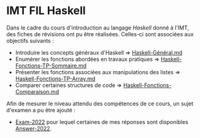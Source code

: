 # IMT FIL Haskell

Dans le cadre du cours d'introduction au langage _Haskell_ donné à l'IMT, des fiches de révisions ont pu être réalisées. Celles-ci sont associées aux objectifs suivants :

- Introduire les concepts généraux d'Haskell => [Haskell-Général.md](./revision_sheet/Haskell-Général.md)
- Enumérer les fonctions abordées en travaux pratiques => [Haskell-Fonctions-TP-Sommaire.md](./revision_sheet/Haskell-Fonctions-TP-Sommaire.md)
- Présenter les fonctions associées aux manipulations des listes => [Haskell-Fonctions-TP-Array.md](./revision_sheet/Haskell-Fonctions-TP-Array.md)
- Comparer certaines structures de code => [Haskell-Fonctions-Comparaison.md](./revision_sheet/Haskell-Fonctions-Comparaison.md)

Afin de mesurer le niveau attendu des compétences de ce cours, un sujet d'examen a pu être ajouté :

- [Exam-2022](./exam/questions.hs) pour lequel certaines de mes réponses sont disponibles [Answer-2022](./exam/answer.hs).
